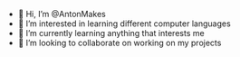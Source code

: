 - 👋 Hi, I’m @AntonMakes
- 👀 I’m interested in learning different computer languages
- 🌱 I’m currently learning anything that interests me
- 💞️ I’m looking to collaborate on working on my projects

<!---
AntonMakes/AntonMakes is a ✨ special ✨ repository because its `README.md` (this file) appears on your GitHub profile.
You can click the Preview link to take a look at your changes.
--->
